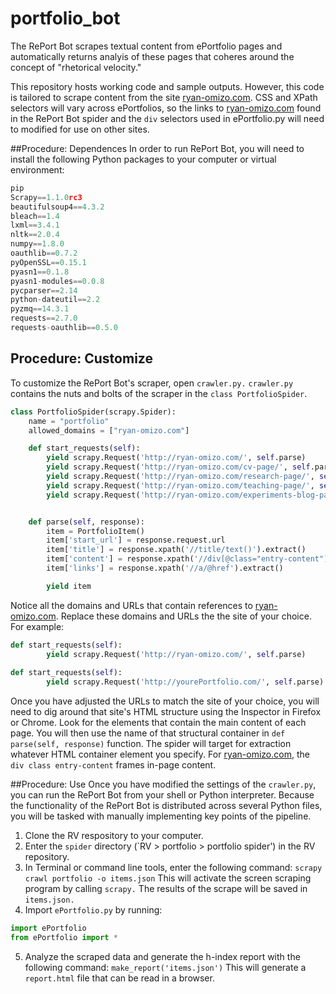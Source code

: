 # portfolio_bot

The RePort Bot scrapes textual content from ePortfolio pages and automatically returns analyis of these pages that coheres around the concept of "rhetorical velocity." 

This repository hosts working code and sample outputs. However, this code is tailored to scrape content from the site [ryan-omizo.com](https://ryan-omizo.com). CSS and XPath selectors will vary across ePortfolios, so the links to [ryan-omizo.com](https://ryan-omizo.com) found in the RePort Bot spider and the `div` selectors used in ePortfolio.py will need to modified for use on other sites. 

##Procedure: Dependences
In order to run RePort Bot, you will need to install the following Python packages to your computer or virtual environment:
```python
pip
Scrapy==1.1.0rc3
beautifulsoup4==4.3.2
bleach==1.4
lxml==3.4.1
nltk==2.0.4
numpy==1.8.0
oauthlib==0.7.2
pyOpenSSL==0.15.1
pyasn1==0.1.8
pyasn1-modules==0.0.8
pycparser==2.14
python-dateutil==2.2
pyzmq==14.3.1
requests==2.7.0
requests-oauthlib==0.5.0
```

## Procedure: Customize
To customize the RePort Bot's scraper, open `crawler.py.` `crawler.py` contains the nuts and bolts of the scraper in the `class PortfolioSpider`. 

```python
class PortfolioSpider(scrapy.Spider):
    name = "portfolio"
    allowed_domains = ["ryan-omizo.com"]

    def start_requests(self):
        yield scrapy.Request('http://ryan-omizo.com/', self.parse)
        yield scrapy.Request('http://ryan-omizo.com/cv-page/', self.parse)
        yield scrapy.Request('http://ryan-omizo.com/research-page/', self.parse)
        yield scrapy.Request('http://ryan-omizo.com/teaching-page/', self.parse)
        yield scrapy.Request('http://ryan-omizo.com/experiments-blog-page/', self.parse)


    def parse(self, response):
        item = PortfolioItem()
        item['start_url'] = response.request.url
        item['title'] = response.xpath('//title/text()').extract()
        item['content'] = response.xpath('//div[@class="entry-content"]').extract()
        item['links'] = response.xpath('//a/@href').extract()

        yield item
```


Notice all the domains and URLs that contain references to [ryan-omizo.com](https://ryan-omizo.com). Replace these domains and URLs the the site of your choice. For example:

```python
def start_requests(self):
        yield scrapy.Request('http://ryan-omizo.com/', self.parse)
        
def start_requests(self):
        yield scrapy.Request('http://yourePortfolio.com/', self.parse)
```
        
Once you have adjusted the URLs to match the site of your choice, you will need to dig around that site's HTML structure using the Inspector in Firefox or Chrome. Look for the elements that contain the main content of each page. You will then use the name of that structural container in `def parse(self, response)` function. The spider will target for extraction whatever HTML container element you specify. For [ryan-omizo.com](https://ryan-omizo.com), the `div class entry-content` frames in-page content. 

##Procedure: Use
Once you have modified the settings of the `crawler.py`, you can run the RePort Bot from your shell or Python interpreter. Because the functionality of the RePort Bot is distributed across several Python files, you will be tasked with manually implementing key points of the pipeline. 

1. Clone the RV respository to your computer.
2. Enter the `spider` directory (`RV > portfolio > portfolio spider') in the RV repository.
3. In Terminal or command line tools, enter the following command:
`scrapy crawl portfolio -o items.json`
This will activate the screen scraping program by calling `scrapy.` The results of the scrape will be saved in `items.json.`
4. Import `ePortfolio.py` by running:
```python
import ePortfolio
from ePortfolio import *
```
5. Analyze the scraped data and generate the h-index report with the following command:
`make_report('items.json')`
This will generate a `report.html` file that can be read in a browser.



        
        
